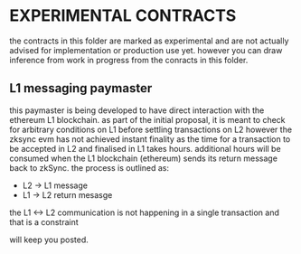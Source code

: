 # EXPERIMENTAL CONTRACTS

the contracts in this folder are marked as experimental and are not actually advised for implementation or production use yet.
however you can draw inference from work in progress from the conracts in this folder.

## L1 messaging paymaster

this paymaster is being developed to have direct interaction with the ethereum L1 blockchain.
as part of the initial proposal, it is meant to check for arbitrary conditions on L1 before settling transactions on L2
however the zksync evm has not achieved instant finality as the time for a transaction to be accepted in L2 and finalised in L1 takes hours.
additional hours will be consumed when the L1 blockchain (ethereum) sends its return message back to zkSync.
the process is outlined as:

- L2 -> L1 message
- L1 -> L2 return mesasge

the L1 <-> L2 communication is not happening in a single transaction and that is a constraint

will keep you posted.
